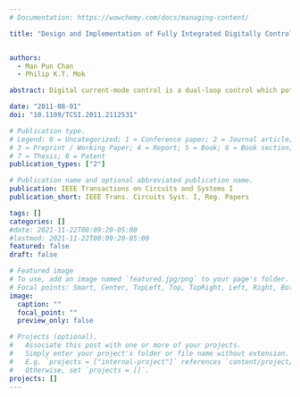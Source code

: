 ```yaml
---
# Documentation: https://wowchemy.com/docs/managing-content/

title: "Design and Implementation of Fully Integrated Digitally Controlled Current-Mode Buck Converter"


authors:
  - Man Pun Chan
  - Philip K.T. Mok

abstract: Digital current-mode control is a dual-loop control which potentially results in a better transient response and thus is more favorable than voltage-mode control. There are only a few publications on how to design and implement a fully integrated digital controller as the on-chip implementation is very challenging, especially for current-mode control. This paper addresses those design challenges and considerations. One of the main challenges is to efficiently sample and quantize both the output voltage and inductor current of the buck converter for control purposes. A time-multiplex scheme is used for the control-loop which enables the converter to work with a single ADC. A modified delay-lock-loop DPWM has been developed for minimizing the mismatch of the delay-cells. This enhances the accuracy at high frequency to prevent limit-cycle. A new algorithm has also been proposed for implementing look-up-table digital compensators with 20% less chip area. A converter with the fully integrated digitally controlled loop, including the single ADC, digital compensators and DPWM, has been fabricated in a CMOS 0.35 &#x03BC;m process with a chip area of 1049 &#x03BC;m &#x00D7; 1533 &#x03BC;m. Measurement results show that the buck converter has a load transient response of 20 &#x03BC;s, which is one of the fastest compared to other state-of-the-art digitally controlled buck converter.

date: "2011-08-01"
doi: "10.1109/TCSI.2011.2112531"

# Publication type.
# Legend: 0 = Uncategorized; 1 = Conference paper; 2 = Journal article;
# 3 = Preprint / Working Paper; 4 = Report; 5 = Book; 6 = Book section;
# 7 = Thesis; 8 = Patent
publication_types: ["2"]

# Publication name and optional abbreviated publication name.
publication: IEEE Transactions on Circuits and Systems I
publication_short: IEEE Trans. Circuits Syst. I, Reg. Papers

tags: []
categories: []
#date: 2021-11-22T00:09:20-05:00
#lastmod: 2021-11-22T00:09:20-05:00
featured: false
draft: false

# Featured image
# To use, add an image named `featured.jpg/png` to your page's folder.
# Focal points: Smart, Center, TopLeft, Top, TopRight, Left, Right, BottomLeft, Bottom, BottomRight.
image:
  caption: ""
  focal_point: ""
  preview_only: false

# Projects (optional).
#   Associate this post with one or more of your projects.
#   Simply enter your project's folder or file name without extension.
#   E.g. `projects = ["internal-project"]` references `content/project/deep-learning/index.md`.
#   Otherwise, set `projects = []`.
projects: []
---
```


